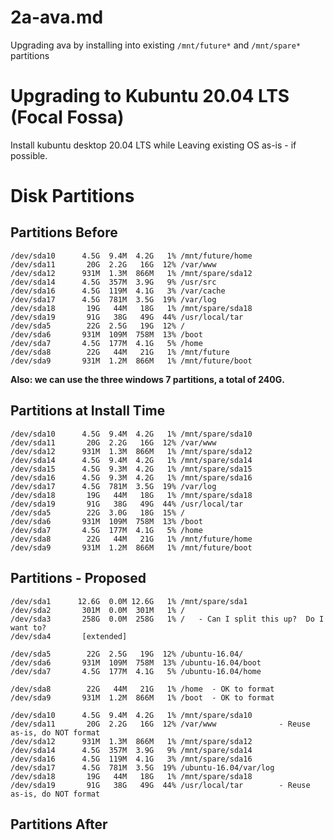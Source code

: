 
# 2a-ava.md

Upgrading ava by installing into existing `/mnt/future*` and `/mnt/spare*` partitions

# Upgrading to Kubuntu 20.04 LTS (Focal Fossa)

Install kubuntu desktop 20.04 LTS while Leaving existing OS as-is - if possible.


# Disk Partitions

## Partitions Before

```
/dev/sda10      4.5G  9.4M  4.2G   1% /mnt/future/home
/dev/sda11       20G  2.2G   16G  12% /var/www
/dev/sda12      931M  1.3M  866M   1% /mnt/spare/sda12
/dev/sda14      4.5G  357M  3.9G   9% /usr/src
/dev/sda16      4.5G  119M  4.1G   3% /var/cache
/dev/sda17      4.5G  781M  3.5G  19% /var/log
/dev/sda18       19G   44M   18G   1% /mnt/spare/sda18
/dev/sda19       91G   38G   49G  44% /usr/local/tar
/dev/sda5        22G  2.5G   19G  12% /
/dev/sda6       931M  109M  758M  13% /boot
/dev/sda7       4.5G  177M  4.1G   5% /home
/dev/sda8        22G   44M   21G   1% /mnt/future
/dev/sda9       931M  1.2M  866M   1% /mnt/future/boot
```

**Also: we can use the three windows 7 partitions, a total of 240G.**

## Partitions at Install Time

```
/dev/sda10      4.5G  9.4M  4.2G   1% /mnt/spare/sda10
/dev/sda11       20G  2.2G   16G  12% /var/www
/dev/sda12      931M  1.3M  866M   1% /mnt/spare/sda12
/dev/sda14      4.5G  9.4M  4.2G   1% /mnt/spare/sda14
/dev/sda15      4.5G  9.3M  4.2G   1% /mnt/spare/sda15
/dev/sda16      4.5G  9.3M  4.2G   1% /mnt/spare/sda16
/dev/sda17      4.5G  781M  3.5G  19% /var/log
/dev/sda18       19G   44M   18G   1% /mnt/spare/sda18
/dev/sda19       91G   38G   49G  44% /usr/local/tar
/dev/sda5        22G  3.0G   18G  15% /
/dev/sda6       931M  109M  758M  13% /boot
/dev/sda7       4.5G  177M  4.1G   5% /home
/dev/sda8        22G   44M   21G   1% /mnt/future/home
/dev/sda9       931M  1.2M  866M   1% /mnt/future/boot
```

## Partitions - Proposed

```
/dev/sda1      12.6G  0.0M 12.6G   1% /mnt/spare/sda1
/dev/sda2       301M  0.0M  301M   1% /
/dev/sda3       258G  0.0M  258G   1% /   - Can I split this up?  Do I want to?
/dev/sda4       [extended]

/dev/sda5        22G  2.5G   19G  12% /ubuntu-16.04/
/dev/sda6       931M  109M  758M  13% /ubuntu-16.04/boot
/dev/sda7       4.5G  177M  4.1G   5% /ubuntu-16.04/home

/dev/sda8        22G   44M   21G   1% /home  - OK to format
/dev/sda9       931M  1.2M  866M   1% /boot  - OK to format

/dev/sda10      4.5G  9.4M  4.2G   1% /mnt/spare/sda10
/dev/sda11       20G  2.2G   16G  12% /var/www              - Reuse as-is, do NOT format
/dev/sda12      931M  1.3M  866M   1% /mnt/spare/sda12
/dev/sda14      4.5G  357M  3.9G   9% /mnt/spare/sda14
/dev/sda16      4.5G  119M  4.1G   3% /mnt/spare/sda16
/dev/sda17      4.5G  781M  3.5G  19% /ubuntu-16.04/var/log
/dev/sda18       19G   44M   18G   1% /mnt/spare/sda18
/dev/sda19       91G   38G   49G  44% /usr/local/tar        - Reuse as-is, do NOT format
```

## Partitions After

```
```

